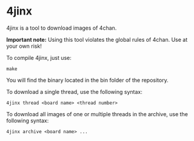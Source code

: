 # 4jinx

4jinx is a tool to download images of 4chan.

**Important note:** Using this tool violates the global rules of 4chan. Use at your own risk!

To compile 4jinx, just use:
```
make
```
You will find the binary located in the bin folder of the repository.


To download a single thread, use the following syntax:
```
4jinx thread <board name> <thread number>
```

To download all images of one or multiple threads in the archive, use the following syntax:
```
4jinx archive <board name> ...
```

